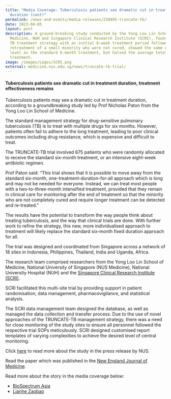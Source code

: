 ```yaml
---
title: "Media Coverage: Tuberculosis patients see dramatic cut in treatment
  duration (cont)"
permalink: /news-and-events/media-releases/230405-truncate-tb/
date: 2023-04-05
layout: post
description: A ground-breaking study conducted by the Yong Loo Lin School of
  Medicine, NUH and Singapore Clinical Research Institute (SCRI), found that a
  TB treatment strategy with an initial 8-week treatment period followed by
  retreatment of a small minority who were not cured, showed the same efficacy
  level as the standard 6-month treatment, but halved the average total time on
  treatment.
image: /images/Logos/SCRI.png
external: medicine.nus.edu.sg/news/truncate-tb-trial/
---
```

#### **Tuberculosis patients see dramatic cut in treatment duration, treatment effectiveness remains**
#### 
Tuberculosis patients may see a dramatic cut in treatment duration, according to a groundbreaking study led by Prof Nicholas Paton from the Yong Loo Lin School of Medicine.
  
The standard management strategy for drug-sensitive pulmonary tuberculosis (TB) is to treat with multiple drugs for six months. However, patients often fail to adhere to the long treatment, leading to poor clinical outcomes including drug resistance, which is expensive and difficult to treat.  
  
The TRUNCATE-TB trial involved 675 patients who were randomly allocated to receive the standard six-month treatment, or an intensive eight-week antibiotic regimen.   
  
Prof Paton said: “This trial shows that it is possible to move away from the standard six-month, one-treatment-duration-for-all approach which is long and may not be needed for everyone. Instead, we can treat most people with a two-to-three-month intensified treatment, provided that they remain in clinical care for monitoring after the end of treatment so that the minority who are not completely cured and require longer treatment can be detected and re-treated.”  
  
The results have the potential to transform the way people think about treating tuberculosis, and the way that clinical trials are done. With further work to refine the strategy, this new, more individualised approach to treatment will likely replace the standard six-month fixed duration approach for all.  
  
The trial was designed and coordinated from Singapore across a network of 18 sites in Indonesia, Philippines, Thailand, India and Uganda, Africa.  

The research team comprised researchers from the Yong Loo Lin School of Medicine, National University of Singapore (NUS Medicine), National University Hospital (NUH) and the [Singapore Clinical Research Institute (SCRI)](https://www.cris.sg/our-programmes/scri/).
  
SCRI facilitated this multi-site trial by providing support in patient randomisation, data management, pharmacovigilance, and statistical analysis.

The SCRI data management team designed the database, as well as managed the data collection and transfer process. Due to the use of novel approaches of the TRUNCATE-TB management strategy, there was a need for close monitoring of the study sites to ensure all personnel followed the respective trial SOPs meticulously. SCRI designed customised report templates of varying complexities to achieve the desired level of central monitoring.   
  
Click [here](https://medicine.nus.edu.sg/news/truncate-tb-trial/) to read more about the study in the press release by NUS. 

Read the paper which was published in the [New England Journal of Medicine](https://www.nejm.org/doi/full/10.1056/NEJMoa2212537).

Read more about the story in the media coverage below:
* [BioSpectrum Asia](https://www.biospectrumasia.com/news/54/22252/singapore-study-suggests-much-shortened-treatment-period-for-tb-patients.html)
* [Lianhe Zaobao](https://www.zaobao.com.sg/realtime/singapore/story20230405-1379700)